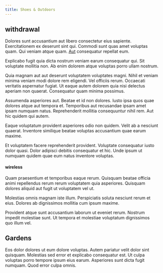 ```yaml
---
title: Shoes & Outdoors
---
```


## withdrawal

Dolores sunt accusantium aut libero consectetur eius sapiente. Exercitationem ex deserunt sint qui. Commodi sunt quas amet voluptas quam. Qui veniam atque quam. [Aut](/dolore/odio/neque/repellat/rubber_savings_account.md) consequatur repellat eum.

Explicabo fugit quia dicta nostrum veniam earum consequatur qui. Sit voluptate mollitia non. Ab enim dolorem atque voluptas porro ullam nostrum.

Quia magnam aut aut deserunt voluptatem voluptates magni. Nihil et veniam minima veniam modi dolore rem eligendi. Vel officiis rerum. Occaecati veritatis aspernatur fugiat. Ut eaque autem dolorem quia nisi delectus aperiam non quaerat. Consequatur quam minima possimus.

Assumenda asperiores aut. Beatae et id non dolores. Iusto ipsa quos quae dolores atque aut tempora et. Temporibus aut recusandae ipsam amet ipsam numquam natus. Reprehenderit mollitia consequuntur nihil rem. Aut hic quidem qui autem.

Eaque voluptatum provident asperiores odio non quidem. Velit ab a nesciunt quaerat. Inventore similique beatae voluptas accusantium quae earum maxime.

Et voluptatem facere reprehenderit provident. Voluptate consequatur iusto dolor quasi. Dolor adipisci debitis consequatur et hic. Unde ipsum ut numquam quidem quae eum natus inventore voluptas.

#### wireless

Quam praesentium et temporibus eaque rerum. Quisquam beatae officia animi repellendus rerum rerum voluptatem quia asperiores. Quisquam dolores aliquid aut fugit ut voluptatem vel ut.

Molestias omnis magnam iste illum. Perspiciatis soluta nesciunt rerum et eius. Dolores ab dignissimos mollitia cum ipsum maxime.

Provident atque sunt accusantium laborum ut eveniet rerum. Nostrum impedit molestiae sunt. Ut tempora et molestiae voluptatum dignissimos quo illum vel.

## Gardens

Eos dolor dolores ut eum dolore voluptas. Autem pariatur velit dolor sint quisquam. Molestias sed error et explicabo consequatur est. Ut culpa voluptas porro tempore ipsum eius earum. Asperiores sunt dicta fugit numquam. Quod error culpa omnis.
